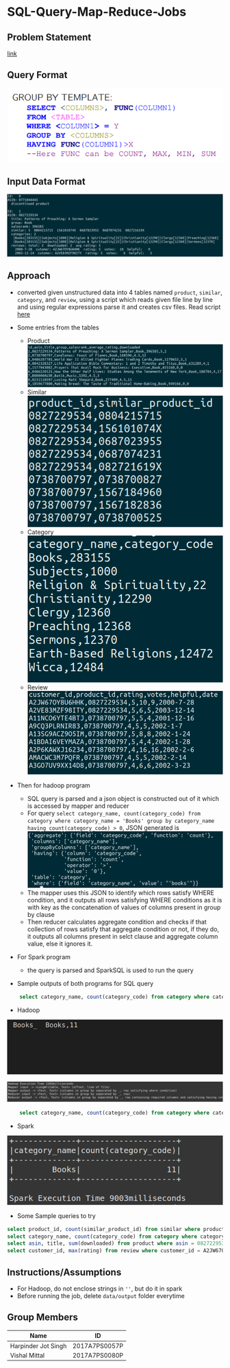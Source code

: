# SQL-Query-Map-Reduce-Jobs

## Problem Statement

[link](Assignment-1.pdf)

## Query Format

![query](docs/query.png)

## Input Data Format

![data](docs/data.png)

## Approach

- converted given unstructured data into 4 tables named `product`, `similar`, `category`, and `review`, using a script which reads given file line by line and using regular expressions parse it and creates csv files. Read script [here](https://drive.google.com/file/d/1R0LYmtcHUwYjRnrTyAgvD_HthFcm4cHT/view?usp=sharing)
- Some entries from the tables
  - Product ![pro](docs/product.png)
  - Similar ![sim](docs/similar.png)
  - Category ![cat](docs/category.png)
  - Review ![review](docs/review.png)
- Then for hadoop program
  - SQL query is parsed and a json object is constructed out of it which is accessed by mapper and reducer
  - For query `select category_name, count(category_code) from category where category_name = 'Books' group by category_name having count(category_code) > 0`, JSON generated is ![json](docs/query_json.png)
  - The mapper uses this JSON to identify which rows satisfy WHERE condition, and it outputs all rows satisfying WHERE conditions as it is with key as the concatenation of values of columns present in group by clause
  - Then reducer calculates aggregate condition and checks if that collection of rows satisfy that aggregate condition or not, if they do, it outputs all columns present in selct clause and aggregate column value, else it ignores it.
- For Spark program
  - the query is parsed and SparkSQL is used to run the query

- Sample outputs of both programs for SQL query

```sql
    select category_name, count(category_code) from category where category_name = Books group by category_name having count(category_code) > 0
```

- Hadoop

![hout](docs/hadoop1outp.png)

![hout](docs/hadoop_output_1.png)

```sql
    select category_name, count(category_code) from category where category_name = 'Books' group by category_name having count(category_code) > 0
```

- Spark

![spark](docs/sparkout1.png)

- Some Sample queries to try

```sql
select product_id, count(similar_product_id) from similar where product_id = 1559362022 group by product_id having count(similar_product_id) > 0
select category_name, count(category_code) from category where category_name = Books group by category_name having count(category_code) > 0
select asin, title, sum(downloaded) from product where asin = 0827229534 group by asin, title having sum(downloaded) > 0
select customer_id, max(rating) from review where customer_id = A2JW67OY8U6HHK group by customer_id having max(rating) > 0
```

## Instructions/Assumptions

- For Hadoop, do not enclose strings in `''`, but do it in spark
- Before running the job, delete `data/output` folder everytime

## Group Members

| Name                | ID            |
| ------------------- | ------------- |
| Harpinder Jot Singh | 2017A7PS0057P |
| Vishal Mittal       | 2017A7PS0080P |